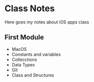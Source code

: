 # Class Notes

Here goes my notes about iOS apps class

## First Module
- MacOS
- Constants and variables
- Collecctions
- Data Types
- Git
- Class and Structures
